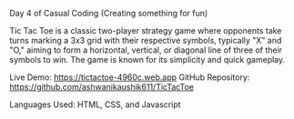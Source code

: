 Day 4 of Casual Coding (Creating something for fun)

Tic Tac Toe is a classic two-player strategy game where opponents take turns marking a 3x3 grid with their respective symbols, typically "X" and "O," aiming to form a horizontal, vertical, or diagonal line of three of their symbols to win. The game is known for its simplicity and quick gameplay.

Live Demo: https://tictactoe-4960c.web.app
GitHub Repository: https://github.com/ashwanikaushik611/TicTacToe

Languages Used: HTML, CSS, and Javascript
